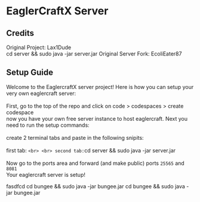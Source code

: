 # EaglerCraftX Server

## Credits
Original Project: Lax1Dude
<br>cd server && sudo java -jar server.jar
Original Server Fork: EcoliEater87
<br>
## Setup Guide
Welcome to the EaglercraftX server project! Here is how you can setup your very own eaglercraft server:
<br>
<br>
First, go to the top of the repo and click on code > codespaces > create codespace
<br>
now you have your own free server instance to host eaglercraft. Next you need to run the setup commands:
<br>
<br>
create 2 terminal tabs and paste in the following snipits:
<br>
<br>
first tab: ``
<br>
<br>
second tab: ``cd server && sudo java -jar server.jar
<br>
<br>
Now go to the ports area and forward (and make public) ports `25565` and `8081`
<br>
Your eaglercraft server is setup!




fasdfcd 
cd bungee && sudo java -jar bungee.jar
cd bungee && sudo java -jar bungee.jar